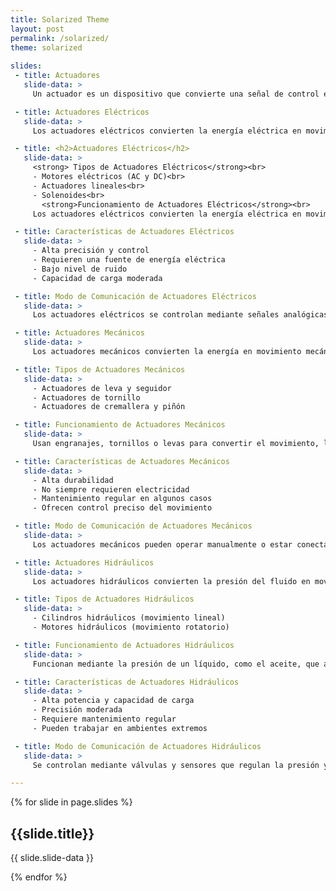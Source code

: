 ```yaml
---
title: Solarized Theme
layout: post
permalink: /solarized/
theme: solarized
 
slides:
 - title: Actuadores
   slide-data: >
     Un actuador es un dispositivo que convierte una señal de control en movimiento mecánico. Dependiendo de la fuente de energía, se clasifican en eléctricos, mecánicos e hidráulicos.

 - title: Actuadores Eléctricos
   slide-data: >
     Los actuadores eléctricos convierten la energía eléctrica en movimiento mecánico. Son altamente precisos y controlables, aunque requieren electricidad. Se utilizan en aplicaciones que demandan control exacto y bajo nivel de ruido.

 - title: <h2>Actuadores Eléctricos</h2>
   slide-data: >
     <strong> Tipos de Actuadores Eléctricos</strong><br>
     - Motores eléctricos (AC y DC)<br>
     - Actuadores lineales<br>
     - Solenoides<br>
       <strong>Funcionamiento de Actuadores Eléctricos</strong><br>
     Los actuadores eléctricos convierten la energía eléctrica en movimiento mediante campos magnéticos o sistemas de engranajes. Pueden generar movimiento rotativo o lineal.

 - title: Características de Actuadores Eléctricos
   slide-data: >
     - Alta precisión y control
     - Requieren una fuente de energía eléctrica
     - Bajo nivel de ruido
     - Capacidad de carga moderada

 - title: Modo de Comunicación de Actuadores Eléctricos
   slide-data: >
     Los actuadores eléctricos se controlan mediante señales analógicas o digitales, como 0-10V o 4-20mA. Se conectan a PLCs o sistemas de automatización.

 - title: Actuadores Mecánicos
   slide-data: >
     Los actuadores mecánicos convierten la energía en movimiento mecánico utilizando engranajes, palancas o tornillos. Son altamente duraderos y se pueden controlar manual o automáticamente.

 - title: Tipos de Actuadores Mecánicos
   slide-data: >
     - Actuadores de leva y seguidor
     - Actuadores de tornillo
     - Actuadores de cremallera y piñón

 - title: Funcionamiento de Actuadores Mecánicos
   slide-data: >
     Usan engranajes, tornillos o levas para convertir el movimiento, logrando así un control preciso sobre el movimiento rotatorio o lineal.

 - title: Características de Actuadores Mecánicos
   slide-data: >
     - Alta durabilidad
     - No siempre requieren electricidad
     - Mantenimiento regular en algunos casos
     - Ofrecen control preciso del movimiento

 - title: Modo de Comunicación de Actuadores Mecánicos
   slide-data: >
     Los actuadores mecánicos pueden operar manualmente o estar conectados a sistemas automáticos mediante sensores o motores. También pueden depender de conexiones mecánicas entre dispositivos.

 - title: Actuadores Hidráulicos
   slide-data: >
     Los actuadores hidráulicos convierten la presión del fluido en movimiento mecánico. Son ideales para aplicaciones de alta potencia donde se requieren fuerzas elevadas.

 - title: Tipos de Actuadores Hidráulicos
   slide-data: >
     - Cilindros hidráulicos (movimiento lineal)
     - Motores hidráulicos (movimiento rotatorio)

 - title: Funcionamiento de Actuadores Hidráulicos
   slide-data: >
     Funcionan mediante la presión de un líquido, como el aceite, que actúa sobre un pistón dentro de un cilindro. Esto permite la generación de grandes fuerzas para mover cargas pesadas.

 - title: Características de Actuadores Hidráulicos
   slide-data: >
     - Alta potencia y capacidad de carga
     - Precisión moderada
     - Requiere mantenimiento regular
     - Pueden trabajar en ambientes extremos

 - title: Modo de Comunicación de Actuadores Hidráulicos
   slide-data: >
     Se controlan mediante válvulas y sensores que regulan la presión y el flujo del fluido. Pueden conectarse a sistemas de control como PLCs mediante señales analógicas o digitales.

---
```


{% for slide in page.slides %}
                    
<section data-background="{% if slide.background %}{{slide.background}}{% else %}{{page.background}}{% endif %}">
  <h1>{{slide.title}}</h1>
  <p>{{ slide.slide-data }}</p>
</section>
                    
{% endfor %}
